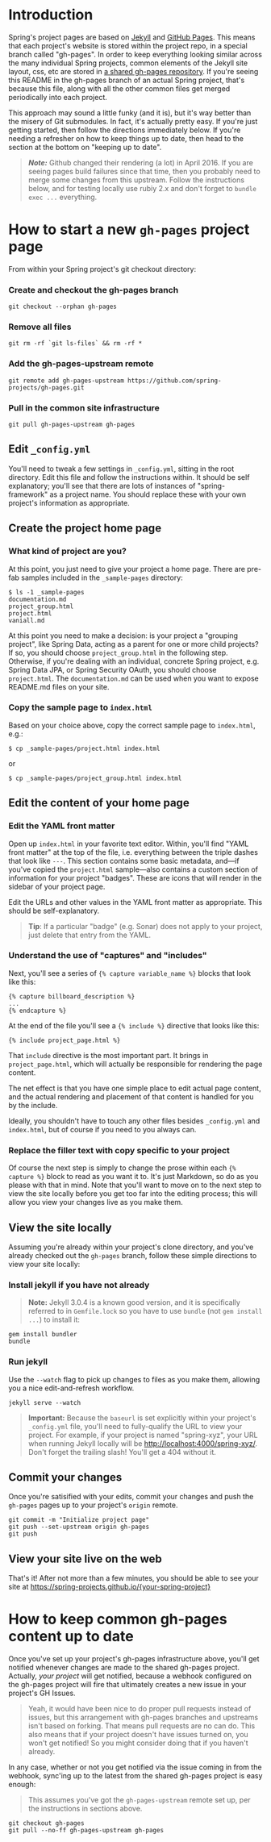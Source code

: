 # Introduction

Spring's project pages are based on [Jekyll](https://jekyllrb.com) and [GitHub Pages](https://pages.github.com/). This means that each project's website is stored within the project repo, in a special branch called "gh-pages". In order to keep everything looking similar across the many individual Spring projects, common elements of the Jekyll site layout, css, etc are stored in [a shared gh-pages repository](https://github.com/spring-projects/gh-pages). If you're seeing this README in the gh-pages branch of an actual Spring project, that's because this file, along with all the other common files get merged periodically into each project.

This approach may sound a little funky (and it is), but it's way better than the misery of Git submodules. In fact, it's actually pretty easy. If you're just getting started, then follow the directions immediately below. If you're needing a refresher on how to keep things up to date, then head to the section at the bottom on "keeping up to date".

> ***Note:*** Github changed their rendering (a lot) in April 2016. If you are seeing pages build failures since that time, then you probably need to merge some changes from this upstream. Follow the instructions below, and for testing locally use rubiy 2.x and don't forget to `bundle exec ...` everything.



# How to start a new `gh-pages` project page

From within your Spring project's git checkout directory:

### Create and checkout the gh-pages branch

    git checkout --orphan gh-pages

### Remove all files

    git rm -rf `git ls-files` && rm -rf *

### Add the gh-pages-upstream remote

    git remote add gh-pages-upstream https://github.com/spring-projects/gh-pages.git

### Pull in the common site infrastructure

    git pull gh-pages-upstream gh-pages


## Edit `_config.yml`

You'll need to tweak a few settings in `_config.yml`, sitting in the root directory. Edit this file and follow the instructions within. It should be self explanatory; you'll see that there are lots of instances of "spring-framework" as a project name. You should replace these with your own project's information as appropriate.


## Create the project home page

### What kind of project are you?

At this point, you just need to give your project a home page. There are pre-fab samples included in the `_sample-pages` directory:

    $ ls -1 _sample-pages
    documentation.md
    project_group.html
    project.html
    vaniall.md

At this point you need to make a decision: is your project a "grouping project", like Spring Data, acting as a parent for one or more child projects? If so, you should choose `project_group.html` in the following step. Otherwise, if you're dealing with an individual, concrete Spring project, e.g. Spring Data JPA, or Spring Security OAuth, you should choose `project.html`. The `documentation.md` can be used when you want to expose README.md files on your site.

### Copy the sample page to `index.html`

Based on your choice above, copy the correct sample page to `index.html`, e.g.:

    $ cp _sample-pages/project.html index.html

or

    $ cp _sample-pages/project_group.html index.html


## Edit the content of your home page

### Edit the YAML front matter

Open up `index.html` in your favorite text editor. Within, you'll find "YAML front matter" at the top of the file, i.e. everything between the triple dashes that look like `---`. This section contains some basic metadata, and—if you've copied the `project.html` sample—also contains a custom section of information for your project "badges". These are icons that will render in the sidebar of your project page.

Edit the URLs and other values in the YAML front matter as appropriate. This should be self-explanatory.

> **Tip**: If a particular "badge" (e.g. Sonar) does not apply to your project, just delete that entry from the YAML.

### Understand the use of "captures" and "includes"

Next, you'll see a series of `{% capture variable_name %}` blocks that look like this:

    {% capture billboard_description %}
    ...
    {% endcapture %}

At the end of the file you'll see a `{% include %}` directive that looks like this:

    {% include project_page.html %}

That `include` directive is the most important part. It brings in `project_page.html`, which will actually be responsible for rendering the page content.

The net effect is that you have one simple place to edit actual page content, and the actual rendering and placement of that content is handled for you by the include.

Ideally, you shouldn't have to touch any other files besides `_config.yml` and `index.html`, but of course if you need to you always can.

### Replace the filler text with copy specific to your project

Of course the next step is simply to change the prose within each `{% capture %}` block to read as you want it to. It's just Markdown, so do as you please with that in mind. Note that you'll want to move on to the next step to view the site locally before you get too far into the editing process; this will allow you view your changes live as you make them.


## View the site locally

Assuming you're already within your project's clone directory, and you've already checked out the `gh-pages` branch, follow these simple directions to view your site locally:

### Install jekyll if you have not already

> **Note:** Jekyll 3.0.4 is a known good version, and it is specifically referred to in `Gemfile.lock` so you have to use `bundle` (not `gem install ...`) to install it:

    gem install bundler
    bundle

### Run jekyll

Use the `--watch` flag to pick up changes to files as you make them, allowing you a nice edit-and-refresh workflow.

    jekyll serve --watch

> **Important:** Because the `baseurl` is set explicitly within your project's `_config.yml` file, you'll need to fully-qualify the URL to view your project. For example, if your project is named "spring-xyz", your URL when running Jekyll locally will be <http://localhost:4000/spring-xyz/>. Don't forget the trailing slash! You'll get a 404 without it.


## Commit your changes

Once you're satisified with your edits, commit your changes and push the `gh-pages` pages up to your project's `origin` remote.

    git commit -m "Initialize project page"
    git push --set-upstream origin gh-pages
    git push


## View your site live on the web

That's it! After not more than a few minutes, you should be able to see your site at https://spring-projects.github.io/{your-spring-project}


# How to keep common gh-pages content up to date

Once you've set up your project's gh-pages infrastructure above, you'll get notified whenever
changes are made to the shared gh-pages project. Actually, _your project_ will get notified,
because a webhook configured on the gh-pages project will fire that ultimately creates a new
issue in your project's GH Issues.
> Yeah, it would have been nice to do proper pull requests instead of issues, but this arrangement
with gh-pages branches and upstreams isn't based on forking. That means pull requests are no can do.
This also means that if your project doesn't have issues turned on, you won't get notified! So you
might consider doing that if you haven't already.

In any case, whether or not you get notified via the issue coming in from the webhook, sync'ing
up to the latest from the shared gh-pages project is easy enough:

> This assumes you've got the `gh-pages-upstream` remote set up, per the instructions in sections
above.

    git checkout gh-pages
    git pull --no-ff gh-pages-upstream gh-pages
